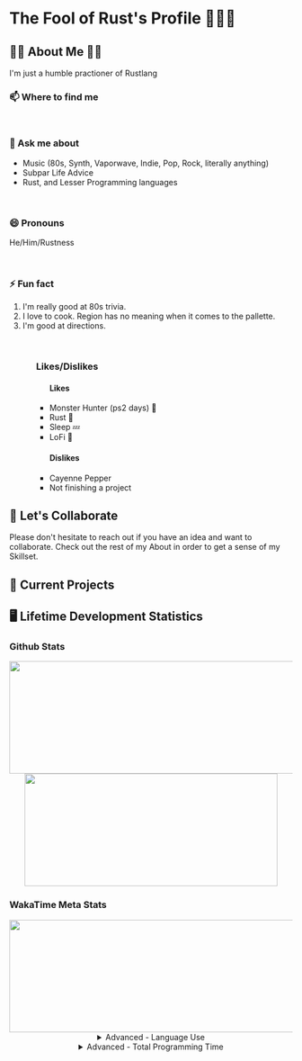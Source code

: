 <h1> The Fool of Rust's Profile 🙌🦀🙌 </h1>

<!-- ============================ -->
<!-- About Section -->
<h2>👑🧔 About Me 🦀👑</h2>
	<!-- ========== -->
    <!-- Description-->
    <p> I'm just a humble practioner of Rustlang</p>

  <div>
	<!-- ================== -->
	<!-- Contact Information-->
    <h3> 📫 Where to find me </h3>
	<br>
	<!-- ================== -->
    <!-- What to say to message me.-->
	<h3> 💬 Ask me about </h3>
		<ul>
			<li> Music (80s, Synth, Vaporwave, Indie, Pop, Rock, literally anything)</li>
			<li> Subpar Life Advice </li>
			<li> Rust, and Lesser Programming languages </li>
		</ul>
		<br>
	<!-- ================== -->
    <!-- Attack Helicopter protocol L-O-420691337-l -->
    <h3> 😄 Pronouns </h3>
	    <p>He/Him/Rustness</p>
		<br>
	<!-- ================== -->
    <!-- The Actual About me -->
    <h3> ⚡ Fun fact </h3>
		<ol>
			<li> I'm really good at 80s trivia. </li>
			<li> I love to cook. Region has no meaning when it comes to the pallette. </li>
			<li> I'm good at directions. </li>
		<ol>
		<br>
	<!-- ================== -->
    <!-- Piros the 3rd likes/dislikes from .hack//gu vol 3. -->
    <h3>Likes/Dislikes</h3>
		<ul> 
		<h4> Likes </h4>
			<li> Monster Hunter (ps2 days) 🐉</li>
			<li> Rust 🦀</li>
			<li> Sleep 💤</li>
			<li> LoFi 🧘</li>
		<h4> Dislikes </h4>
			<li> Cayenne Pepper </li>
			<li> Not finishing a project </li>
		</ul>
  </div>

<!-- ============================ -->
<!-- Collaborative Efforts -->
<h2> 👯 Let's Collaborate </h2>
  <div>
    <p> Please don't hesitate to reach out if you have an idea and want to collaborate. Check out the rest of my About in order to get a sense of my Skillset. </p>  
  </div>

<!-- ============================ -->
<!-- What I’m currently working on -->
<h2>🔭 Current Projects </h2>

<!-- ============================ -->
<!-- Dev Stats -->
<h2> 🖥️ Lifetime Development Statistics </h2>
	<!-- ============================ -->
	<h3>Github Stats</h3>
	<div display="flex" align="center">
		<a href="https://github-readme-stats-nine-xi.vercel.app/api?username=JonTDean&count_private=true&show_icons=true&theme=vision-friendly-dark">
		  <img align="center" width="550" height="200" margin="0" padding="0" src="https://github-readme-stats-nine-xi.vercel.app/api?username=JonTDean&count_private=true&show_icons=true&theme=maroongold" />
		</a>
		<a href="https://github-readme-stats-nine-xi.vercel.app/api/top-langs/?username=JonTDean&layout=compact&theme=vision-friendly-dark">
		  <img align="center" width="450" height="200" margin="0" padding="0" src="https://github-readme-stats-nine-xi.vercel.app/api/top-langs/?username=JonTDean&layout=compact&theme=maroongold" />
		</a>
	</div>
	<!-- ============================ -->
	<h3> WakaTime Meta Stats </h3>
	<div display="flex" align="center">
		<div display="flex" align="center">
			<a href="https://github-readme-stats-nine-xi.vercel.app/api?username=JonTDean&count_private=true&show_icons=true&theme=vision-friendly-dark">
			  	<img align="center" width="700" height="200" margin="0" padding="0" src="https://github-readme-stats-nine-xi.vercel.app/api/wakatime?username=JonTDean&theme=maroongold" />
			</a>
		</div>
		<details>
			<summary>
				Advanced - Language Use
			</summary>
			<div align="center">
				<a href="https://wakatime.com"><img src="https://wakatime.com/share/@JonTDean/06af77bd-e25a-4e74-97c8-f8e6e8690e22.png" /></a>
			</div>
		</details>
		<details>
			<summary>
				Advanced - Total Programming Time
			</summary>
			<div align="center">
				<a href="https://wakatime.com"><img src="https://wakatime.com/share/@JonTDean/14f1dc61-556d-4df0-9488-e6fa519fde70.png" /></a>
			</div>
		</details>
	</div>
<!-- ============================ -->
<!-- ============================ -->
<!-- ============================ -->

<!-- META DATA
COLOR SCHEME:
	maroongold: {
		title_color: "F7EF8A",
		icon_color: "F7EF8A",
		text_color: "E0AA3E",
		bg_color: "260000",
	},
-->

<!--
	- 🌱 I’m currently learning ...
	- 🤔 I’m looking for help with ...
-->
